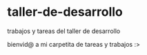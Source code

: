# taller-de-desarrollo
trabajos y tareas del taller de desarrollo

bienvid@ a mi carpetita de tareas y trabajos :>